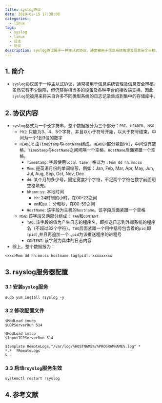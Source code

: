 ```yaml
---
title: syslog协议
date: 2019-08-15 17:38:00
categories:
  - linux
tags:
  - syslog
  - linux
  - 日志
  - 协议
description: syslog协议属于一种主从式协议，通常被用于信息系统管理及信息安全审核。虽然它有不少缺陷，但仍获得相当多的设备及各种平台的接收端支持。因此syslog能被用来将来自许多不同类型系统的日志记录集成到集中的存储库中。
---
```


## 1. 简介
  * `syslog`协议属于一种主从式协议，通常被用于信息系统管理及信息安全审核。虽然它有不少缺陷，但仍获得相当多的设备及各种平台的接收端支持。因此`syslog`能被用来将来自许多不同类型系统的日志记录集成到集中的存储库中。

## 2. 协议内容
  * `syslog`格式为一个长字符串，整个数据报分为三个部分：`PRI`、`HEADER`、`MSG`
    * `PRI`:  只能为3、4、5个字符，并且以小于符号开始，以大于符号结束，中间为一个1到3位的数字
    * `HEADER`: 由`TimeStamp`与`HostName`组成。`HEADER`部分紧跟`PRI`，中间没有空格。`TimeStamp`与`HostName`之间间隔一个空格。`HostName`后面紧跟一个空格。
      * `TimeStamp`: 字段使用`local time`，格式为：`Mmm dd hh:mm:ss`
      * `Mmm`: 是英语月份的单词缩写，例如：Jan, Feb, Mar, Apr, May, Jun, Jul, Aug, Sep, Oct, Nov, Dec
      * `dd`: 某个月的多少号，固定宽度2个字符，不足两个字符在数字前面用空格填充。
      * `hh:mm:ss`: 本地时间
        - `hh`: 24时制的小时，在00-23之间
        - `mm`和`ss`： 分和秒，在00-59之间
      * `HostName`: 该字段为主机的`hostname`。该字段后面紧跟一个空格
    * `MSG`:  该字段又两部分组成： `TAG`和`CONTENT`
      * `TAG`: 该字段的值为产生日志的程序名，即推送日志到外部系统的程序名（不超过32个字符）。`TAG`后面紧跟一个用中括号包含着的`pid`,即`[pid]`,并且再追加一个`:`,`pid`为该推送程序的进程号
      * `CONTENT`: 该字段为具体的日志内容
  * 综上，整个数据报为：
```
<xxx>Mmm dd hh:mm:ss hostname tag[pid]: xxxxxxxxx
```

## 3. rsyslog服务器配置

### 3.1 安装`syslog`服务

```
sudo yum install rsyslog -y
```

### 3.2 修改配置文件
```
$ModLoad imudp
$UDPServerRun 514

$ModLoad imtcp
$InputTCPServerRun 514

$template RemoteLogs,"/var/log/%HOSTNAME%/%PROGRAMNAME%.log" *
*.*  ?RemoteLogs
& ~
```

### 3.3 启动`rsyslog`服务生效

```
systemctl restart rsyslog
```

## 4. 参考文献